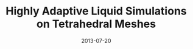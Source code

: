 ---
title: Highly Adaptive Liquid Simulations on Tetrahedral Meshes

authors:
  - name: Ando, Ryoichi
    id: ryoichiando
  - name: Thürey, Nils
  - name: Wojtan, Chris
    id: chriswojtan



publication: ACM Transactions on Graphics 32(4) (SIGGRAPH 2013)
date: 2013-07-20
paper: https://pub.ista.ac.at/group_wojtan/projects/2013_Ando_HALSoTM/download/tetflip_fixed.pdf
project: https://pub.ista.ac.at/group_wojtan/projects/2013_Ando_HALSoTM/index.html
---